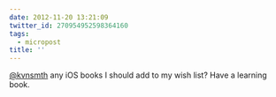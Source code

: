 ```yaml
---
date: 2012-11-20 13:21:09
twitter_id: 270954952598364160
tags:
  - micropost
title: ''
---
```


[@kvnsmth](https://twitter.com/kvnsmth) any iOS books I should add to my wish list? Have a learning book.
